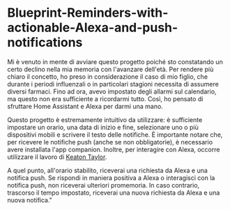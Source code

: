 # Blueprint-Reminders-with-actionable-Alexa-and-push-notifications


Mi è venuto in mente di avviare questo progetto poiché sto constatando un certo declino nella mia memoria con l'avanzare dell'età. Per rendere più chiaro il concetto, ho preso in considerazione il caso di mio figlio, che durante i periodi influenzali o in particolari stagioni necessita di assumere diversi farmaci. Fino ad ora, avevo impostato degli allarmi sul calendario, ma questo non era sufficiente a ricordarmi tutto. Così, ho pensato di sfruttare Home Assistant e Alexa per darmi una mano.

Questo progetto è estremamente intuitivo da utilizzare: è sufficiente impostare un orario, una data di inizio e fine, selezionare uno o più dispositivi mobili e scrivere il testo delle notifiche. È importante notare che, per ricevere le notifiche push (anche se non obbligatorie), è necessario avere installata l'app companion. Inoltre, per interagire con Alexa, occorre utilizzare il lavoro di [Keaton Taylor](https://github.com/keatontaylor/alexa-actions).
          
A quel punto, all'orario stabilito, riceverai una richiesta da Alexa e una notifica push. Se rispondi in maniera positiva a Alexa o interagisci con la notifica push, non riceverai ulteriori promemoria. In caso contrario, trascorso il tempo impostato, riceverai una nuova richiesta da Alexa e una nuova notifica."
